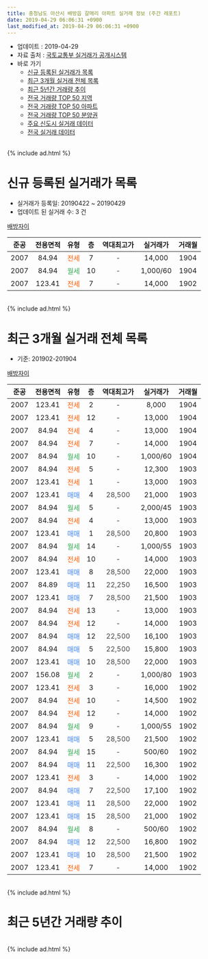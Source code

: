 ```yaml
---
title: 충청남도 아산시 배방읍 갈매리 아파트 실거래 정보 (주간 레포트)
date: 2019-04-29 06:06:31 +0900
last_modified_at: 2019-04-29 06:06:31 +0900
---
```


* 업데이트 : 2019-04-29
* 자료 출처 : [국토교통부 실거래가 공개시스템](http://rt.molit.go.kr)
* 바로 가기
    * [신규 등록된 실거래가 목록](#신규-등록된-실거래가-목록)
    * [최근 3개월 실거래 전체 목록](#최근-3개월-실거래-전체-목록)
    * [최근 5년간 거래량 추이](#최근-5년간-거래량-추이)
    * [전국 거래량 TOP 50 지역](https://inasie.github.io/apt-trade-info/최근-3개월-전국에서-가장-거래가-많이-발생한-지역)
    * [전국 거래량 TOP 50 아파트](https://inasie.github.io/apt-trade-info/최근-3개월-전국에서-가장-거래가-많이-발생한-아파트)
    * [전국 거래량 TOP 50 분양권](https://inasie.github.io/apt-trade-info/최근-3개월-전국에서-가장-거래가-많이-발생한-분양권)
    * [주요 신도시 실거래 데이터](https://inasie.github.io/apt-trade-info/주요-신도시)
    * [전국 실거래 데이터](https://inasie.github.io/apt-trade-info/전국)
<br>
{% include ad.html %}
<br>

# 신규 등록된 실거래가 목록
* 실거래가 등록일: 20190422 ~ 20190429
* 업데이트 된 실거래 수: 3 건


[배방자이](https://search.naver.com/search.naver?query=%EC%B6%A9%EC%B2%AD%EB%82%A8%EB%8F%84+%EC%95%84%EC%82%B0%EC%8B%9C+%EB%B0%B0%EB%B0%A9%EC%9D%8D+%EA%B0%88%EB%A7%A4%EB%A6%AC+%EB%B0%B0%EB%B0%A9%EC%9E%90%EC%9D%B4)

|준공|전용면적|유형|층|역대최고가|실거래가|거래월|
|:---:|:---:|:---:|:---:|:---:|:---:|:---:|
|2007|84.94|<span style="color:#ff5a00">전세</span>|7|<span style="color:#444444">-</span>|14,000|1904|
|2007|84.94|<span style="color:#34a853">월세</span>|10|<span style="color:#444444">-</span>|1,000/60|1904|
|2007|123.41|<span style="color:#ff5a00">전세</span>|7|<span style="color:#444444">-</span>|14,000|1902|


<br>
{% include ad.html %}
<br>

# 최근 3개월 실거래 전체 목록
* 기준: 201902-201904


[배방자이](https://search.naver.com/search.naver?query=%EC%B6%A9%EC%B2%AD%EB%82%A8%EB%8F%84+%EC%95%84%EC%82%B0%EC%8B%9C+%EB%B0%B0%EB%B0%A9%EC%9D%8D+%EA%B0%88%EB%A7%A4%EB%A6%AC+%EB%B0%B0%EB%B0%A9%EC%9E%90%EC%9D%B4)

|준공|전용면적|유형|층|역대최고가|실거래가|거래월|
|:---:|:---:|:---:|:---:|:---:|:---:|:---:|
|2007|123.41|<span style="color:#ff5a00">전세</span>|2|<span style="color:#444444">-</span>|8,000|1904|
|2007|123.41|<span style="color:#ff5a00">전세</span>|12|<span style="color:#444444">-</span>|13,000|1904|
|2007|84.94|<span style="color:#ff5a00">전세</span>|4|<span style="color:#444444">-</span>|13,000|1904|
|2007|84.94|<span style="color:#ff5a00">전세</span>|7|<span style="color:#444444">-</span>|14,000|1904|
|2007|84.94|<span style="color:#34a853">월세</span>|10|<span style="color:#444444">-</span>|1,000/60|1904|
|2007|84.94|<span style="color:#ff5a00">전세</span>|5|<span style="color:#444444">-</span>|12,300|1903|
|2007|123.41|<span style="color:#ff5a00">전세</span>|1|<span style="color:#444444">-</span>|13,000|1903|
|2007|123.41|<span style="color:#4285f3">매매</span>|4|<span style="color:#444444">28,500</span>|21,000|1903|
|2007|84.94|<span style="color:#34a853">월세</span>|5|<span style="color:#444444">-</span>|2,000/45|1903|
|2007|84.94|<span style="color:#ff5a00">전세</span>|4|<span style="color:#444444">-</span>|13,000|1903|
|2007|123.41|<span style="color:#4285f3">매매</span>|1|<span style="color:#444444">28,500</span>|20,800|1903|
|2007|84.94|<span style="color:#34a853">월세</span>|14|<span style="color:#444444">-</span>|1,000/55|1903|
|2007|84.94|<span style="color:#ff5a00">전세</span>|10|<span style="color:#444444">-</span>|14,000|1903|
|2007|123.41|<span style="color:#4285f3">매매</span>|8|<span style="color:#444444">28,500</span>|22,000|1903|
|2007|84.89|<span style="color:#4285f3">매매</span>|11|<span style="color:#444444">22,250</span>|16,500|1903|
|2007|123.41|<span style="color:#4285f3">매매</span>|7|<span style="color:#444444">28,500</span>|21,500|1903|
|2007|84.94|<span style="color:#ff5a00">전세</span>|13|<span style="color:#444444">-</span>|13,000|1903|
|2007|84.94|<span style="color:#ff5a00">전세</span>|12|<span style="color:#444444">-</span>|14,000|1903|
|2007|84.94|<span style="color:#4285f3">매매</span>|12|<span style="color:#444444">22,500</span>|16,100|1903|
|2007|84.94|<span style="color:#4285f3">매매</span>|5|<span style="color:#444444">22,500</span>|15,800|1903|
|2007|123.41|<span style="color:#4285f3">매매</span>|10|<span style="color:#444444">28,500</span>|22,000|1903|
|2007|156.08|<span style="color:#34a853">월세</span>|2|<span style="color:#444444">-</span>|1,000/80|1903|
|2007|123.41|<span style="color:#ff5a00">전세</span>|3|<span style="color:#444444">-</span>|16,000|1902|
|2007|84.94|<span style="color:#ff5a00">전세</span>|10|<span style="color:#444444">-</span>|14,500|1902|
|2007|84.94|<span style="color:#ff5a00">전세</span>|12|<span style="color:#444444">-</span>|14,000|1902|
|2007|84.94|<span style="color:#34a853">월세</span>|9|<span style="color:#444444">-</span>|1,000/55|1902|
|2007|123.41|<span style="color:#4285f3">매매</span>|5|<span style="color:#444444">28,500</span>|21,500|1902|
|2007|84.94|<span style="color:#34a853">월세</span>|15|<span style="color:#444444">-</span>|500/60|1902|
|2007|84.94|<span style="color:#4285f3">매매</span>|11|<span style="color:#444444">22,500</span>|16,300|1902|
|2007|123.41|<span style="color:#ff5a00">전세</span>|3|<span style="color:#444444">-</span>|14,000|1902|
|2007|84.94|<span style="color:#4285f3">매매</span>|7|<span style="color:#444444">22,500</span>|17,100|1902|
|2007|123.41|<span style="color:#4285f3">매매</span>|11|<span style="color:#444444">28,500</span>|22,000|1902|
|2007|123.41|<span style="color:#4285f3">매매</span>|15|<span style="color:#444444">28,500</span>|21,000|1902|
|2007|84.94|<span style="color:#34a853">월세</span>|8|<span style="color:#444444">-</span>|500/60|1902|
|2007|84.94|<span style="color:#4285f3">매매</span>|12|<span style="color:#444444">22,500</span>|16,800|1902|
|2007|123.41|<span style="color:#4285f3">매매</span>|10|<span style="color:#444444">28,500</span>|21,500|1902|
|2007|123.41|<span style="color:#ff5a00">전세</span>|7|<span style="color:#444444">-</span>|14,000|1902|


<br>
{% include ad.html %}
<br>

# 최근 5년간 거래량 추이


<div style="width:100%;">
    <canvas id="deal_progress" height="200"></canvas>
</div>

<script>
new Chart(document.getElementById("deal_progress"), {
    type: 'line',
    data: {
        labels: ['201404','201405','201406','201407','201408','201409','201410','201411','201412','201501','201502','201503','201504','201505','201506','201507','201508','201509','201510','201511','201512','201601','201602','201603','201604','201605','201606','201607','201608','201609','201610','201611','201612','201701','201702','201703','201704','201705','201706','201707','201708','201709','201710','201711','201712','201801','201802','201803','201804','201805','201806','201807','201808','201809','201810','201811','201812','201901','201902','201903','201904'],
        datasets: [{
            label: '매매',
            pointRadius: 1,
            data: [12, 11, 23, 16, 17, 22, 24, 5, 14, 7, 7, 16, 8, 10, 14, 15, 7, 14, 12, 17, 9, 5, 4, 4, 3, 6, 7, 8, 5, 6, 11, 11, 5, 4, 10, 9, 10, 11, 8, 10, 9, 6, 4, 4, 6, 9, 7, 15, 8, 11, 12, 12, 12, 10, 8, 13, 5, 10, 7, 8, 0],
            borderColor: "rgba(255, 201, 14, 1)",
            backgroundColor: "rgba(255, 201, 14, 0.5)",
            fill: false,
            lineTension: 0
        },{
            label: '전월세',
            pointRadius: 1,
            data: [27, 17, 12, 13, 8, 12, 11, 9, 16, 20, 17, 22, 16, 14, 14, 9, 13, 8, 11, 8, 16, 11, 23, 8, 16, 15, 17, 11, 9, 6, 18, 14, 13, 9, 9, 15, 12, 10, 10, 8, 7, 11, 7, 3, 5, 11, 12, 13, 10, 8, 10, 9, 9, 6, 8, 10, 9, 10, 8, 9, 5],
            borderColor: "rgba(0, 141, 185, 1)",
            backgroundColor: "rgba(0, 141, 185, 0.5)",
            fill: false,
            lineTension: 0
        }
        ]
    },
    options: {
        responsive: true,
        title: {
            display: false
        },
        tooltips: {
            mode: 'index',
            intersect: false
        },
        hover: {
            mode: 'nearest',
            intersect: true
        },
        scales: {
            xAxes: [{
                display: true,
                scaleLabel: {
                    display: true,
                    labelString: '년/월'
                }
            }],
            yAxes: [{
                display: true,
                ticks: {
                    suggestedMin: 0,
                },
                scaleLabel: {
                    display: true,
                    labelString: '실거래 수'
                }
            }]
        }
    }
});

</script>


<br>
{% include ad.html %}
<br>


